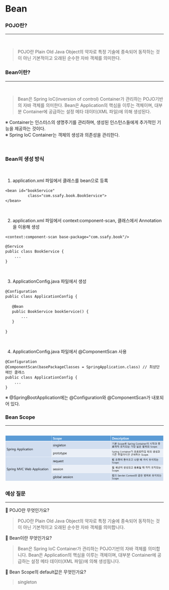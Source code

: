 # Bean

### **POJO란?**

---

<br>

> POJO란 Plain Old Java Object의 약자로 특정 기술에 종속되어 동작하는 것이 아닌 기본적이고 오래된 순수한 자바 객체를 의미한다.

### **Bean이란?**

---

<br>

> Bean은 Spring IoC(inversion of control) Container가 관리하는 POJO기반의 자바 객체를 의미한다. Bean은 Application의 핵심을 이루는 객체이며, 대부분 Container에 공급하는 설정 메타 데이터(XML 파일)에 의해 생성된다.

※ Container는 인스터스의 생명주기를 관리하며, 생성된 인스턴스들에게 추가적인 기능을 제공하는 것이다.
<br>
※ Spring IoC Container는 객체의 생성과 의존성을 관리한다.

<br>

### **Bean의 생성 방식**

<br>

1. application.xml 파일에서 클래스를 bean으로 등록

```
<bean id="bookService"
          class="com.ssafy.book.BookService">
</bean>
```

<br>

2. application.xml 파일에서 context:component-scan, 클래스에서 Annotation을 이용해 생성

```
<context:component-scan base-package="com.ssafy.book"/>
```

```
@Service
public class BookService {
    ...
}
```

<br>

3. ApplicationConfig.java 파일에서 생성

```
@Configuration
public class ApplicationConfig {

   @Bean
   public BookService bookService() {
       ...
   }

}
```

<br>

4. ApplicationConfig.java 파일에서 @ComponentScan 사용

```
@Configuration
@ComponentScan(basePackageClasses = SpringApplication.class) // 최상단 메인 클래스
public class ApplicationConfig {
    ...
}
```

※ @SpringBootApplication에는 @Configuration와 @ComponentScan가 내포되어 있다.

### **Bean Scope**

---

<br>

<img src="./images/Bean/bean-scope.png">

<br>

### 예상 질문

---

📌 POJO란 무엇인가요?

> POJO란 Plain Old Java Object의 약자로 특정 기술에 종속되어 동작하는 것이 아닌 기본적이고 오래된 순수한 자바 객체를 의미합니다.

📌 Bean이란 무엇인가요?

> Bean은 Spring IoC Container가 관리하는 POJO기반의 자바 객체를 의미합니다. Bean은 Application의 핵심을 이루는 객체이며, 대부분 Container에 공급하는 설정 메타 데이터(XML 파일)에 의해 생성됩니다.

📌 Bean Scope의 default값은 무엇인가요?

> singleton

 <br>

 <br>

